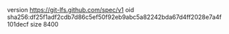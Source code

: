 version https://git-lfs.github.com/spec/v1
oid sha256:df25f1adf2cdb7d86c5ef50f92eb9abc5a82242bda67d4ff2028e7a4f101decf
size 8400
